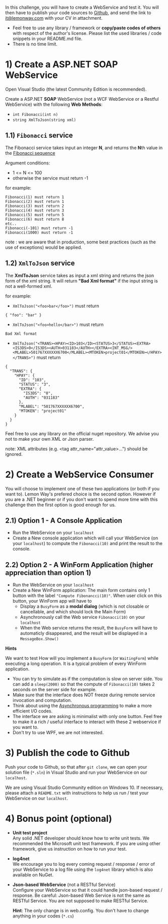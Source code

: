 In this challenge, you will have to create a WebService and test it. You will then have to publish your code sources to [Github](https://github.com), and send the link to it@lemonway.com with your CV in attachment.

* Feel free to use any library / framework or **copy/paste codes of others** with respect of the author's license. Please list the used libraries / code snippets in your README.md file.
* There is no time limit.

# 1) Create a ASP.NET **SOAP** WebService

Open Visual Studio (the latest Community Edition is recommended).

Create a ASP.NET **SOAP** WebService (not a WCF WebService or a Restful WebService) with the following **Web Methods**:

* `int Fibonacci(int n)`
* `string XmlToJson(string xml)`

## 1.1) `Fibonacci` service

The Fibonacci service takes input an integer **N**, and returns the **N**th value in the [Fibonacci sequence](https://en.wikipedia.org/wiki/Fibonacci_number)

Argument conditions:

* 1 <= N <= 100
* otherwise the service must return -1

for example:

```
Fibonacci(1) must return 1
Fibonacci(2) must return 1
Fibonacci(3) must return 2
Fibonacci(4) must return 3
Fibonacci(5) must return 5
Fibonacci(6) must return 8
etc..
Fibonacci(-101) must return -1
Fibonacci(1000) must return -1
```

note : we are aware that in production, some best practices (such as the use of exceptions) would be applied.


## 1.2) `XmlToJson` service

The **XmlToJson** service takes as input a xml string and returns the json form of the xml string. It will return **"Bad Xml format"** if the input string is not a well-formed xml.

for example:

* `XmlToJson("<foo>bar</foo>")` must return 
```
{ "foo": "bar" }
```

* `XmlToJson("<foo>hello</bar>")` must return
```
Bad Xml format
```

* `XmlToJson("<TRANS><HPAY><ID>103</ID><STATUS>3</STATUS><EXTRA><IS3DS>0</IS3DS><AUTH>031183</AUTH></EXTRA><INT_MSG/><MLABEL>501767XXXXXX6700</MLABEL><MTOKEN>project01</MTOKEN></HPAY></TRANS>")` must return
```
{
  "TRANS": {
    "HPAY": {
      "ID": "103",
      "STATUS": "3",
      "EXTRA": {
        "IS3DS": "0",
        "AUTH": "031183"
      },
      "MLABEL": "501767XXXXXX6700",
      "MTOKEN": "project01"
    }
  }
}
```

Feel free to use any library on the official nuget repository. We advise you not to make your own XML or Json parser.

note: XML attributes (e.g. <tag attr_name="attr_value>...") should be ignored.

# 2) Create a WebService Consumer

You will choose to implement one of these two applications (or both if you want to).
Lemon Way's prefered choice is the second option. However if you are a .NET beginner or if you don't want to spend more time with this challenge then the first option is good enough for us.

## 2.1) Option 1 - A Console Application

- Run the WebService on your `localhost`
- Create a New console application which will call your WebService (on your `localhost`) to compute the `Fibonacci(10)` and print the result to the console.

## 2.2) Option 2 - A WinForm Application (higher appreciation than option 1)

- Run the WebService on your `localhost`
- Create a New WinForm application: 
The main form contains only 1 button with the label `"Compute Fibonancci(10)"`. When user click on this button, your WinForm app will have to
  + Display a `BusyForm` as a **modal dialog** (which is not closable or cancellable, and which should lock the Main Form)
  + Asynchronously call the Web service `Fibonacci(10)` on your `localhost`
  + When the Web service returns the result, the `BusyForm` will have to automaticly disappeared, and the result will be displayed in a `MessageBox.Show()`

**Hints**

We want to test How will you implement a `BusyForm` (or `WaitingForm`) while executing a long operation. It is a typical problem of every WinForm application.
- You can try to simulate as if the computation is slow on server side. You can add a `sleep(2000)` so that the compute of `Fibonacci(10)` takes 2 seconds on the server side for example.
- Make sure that the interface does NOT freeze during remote service invocation and computation.
- Think about using the [Asynchronous programming](https://docs.microsoft.com/en-us/dotnet/csharp/programming-guide/concepts/async/) to make a more efficient I/O codes.
- The interface we are asking is minimalist with only one button. Feel free to make it a rich / useful interface to interact with these 2 webservice if you want to.
- Don't try to use WPF, we are not interested.

# 3) Publish the code to Github

Push your code to Github, so that after `git clone`, we can open your solution file (`*.sln`) in Visual Studio and run your WebService on our `localhost`.

We are using Visual Studio Community edition on Windows 10. If necessary, please attach a `README.txt` with instructions to help us run / test your WebService on our `localhost`.

# 4) Bonus point (optional)

* **Unit test project**  
  Any solid .NET developer should know how to write unit tests. We recommended the Microsoft unit test framework. If you are using other framework, give us instruction on how to run your test. 

* **log4net**  
  We encourage you to log every coming request / response / error of your WebService to a log file using the `log4net` library which is also available on NuGet.

* **Json-based WebService** (not a RESTful Service)  
  Configure your WebService so that it could handle json-based request / response. 
  Be careful: Json-based Web Service is not the same as RESTful Service. You are not supposed to make RESTful Service.

  **Hint**: The only change is in web.config. You don't have to change anything in your codes (`*.cs`)